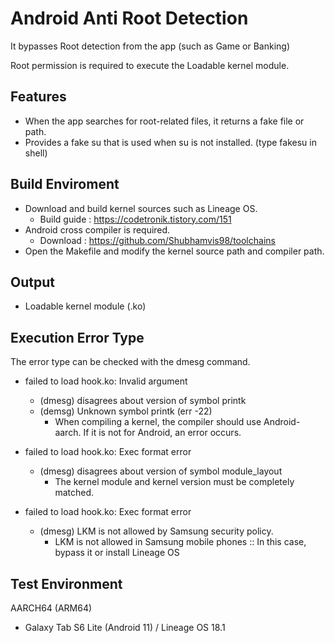 # Android Anti Root Detection

It bypasses Root detection from the app (such as Game or Banking)

Root permission is required to execute the Loadable kernel module.

## Features
- When the app searches for root-related files, it returns a fake file or path.
- Provides a fake su that is used when su is not installed. (type fakesu in shell)

## Build Enviroment
- Download and build kernel sources such as Lineage OS.
  - Build guide : https://codetronik.tistory.com/151
- Android cross compiler is required.
  - Download : https://github.com/Shubhamvis98/toolchains
- Open the Makefile and modify the kernel source path and compiler path.

## Output
- Loadable kernel module (.ko)


## Execution Error Type
The error type can be checked with the dmesg command.
- failed to load hook.ko: Invalid argument
  - (dmesg) disagrees about version of symbol printk
  - (demsg) Unknown symbol printk (err -22)
    - When compiling a kernel, the compiler should use Android-aarch. If it is not for Android, an error occurs.
- failed to load hook.ko: Exec format error
  - (dmesg) disagrees about version of symbol module_layout
    - The kernel module and kernel version must be completely matched.

- failed to load hook.ko: Exec format error
  - (dmesg) LKM is not allowed by Samsung security policy.
    - LKM is not allowed in Samsung mobile phones :: In this case, bypass it or install Lineage OS

## Test Environment
AARCH64 (ARM64)
- Galaxy Tab S6 Lite (Android 11) / Lineage OS 18.1
